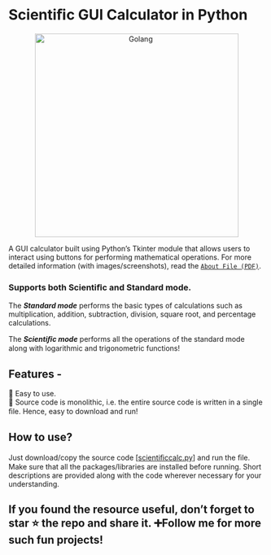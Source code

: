 <h1>Scientiﬁc GUI Calculator in Python</h1>

<p align="center">
  <img src="https://repository-images.githubusercontent.com/638875421/12a6b441-6e23-4763-abb1-53e6ffc489cc" width="400" alt="Golang">
</p>

A GUI calculator built using Python’s Tkinter module that allows users to interact using buttons for performing mathematical operations. For more detailed information (with images/screenshots), read the <a href="https://github.com/Viztruth/Scientific-GUI-Calculator-FULL-CODE/blob/main/About.pdf">`About File (PDF)`</a>.

<h3><b>Supports both Scientiﬁc and Standard mode.</b></h3>

The **_Standard mode_** performs the basic types of calculations such as multiplication, addition, subtraction, division, square root, and percentage calculations.

The **_Scientiﬁc mode_** performs all the operations of the standard mode along with logarithmic and trigonometric functions!

<h2>Features - </h2>
🔹 Easy to use.<br>
🔹 Source code is monolithic, i.e. the entire source code is written in a single ﬁle. Hence, easy to download and run!<br>

<h2>How to use?</h2>
Just download/copy the source code [<a href="https://github.com/Viztruth/Scientific-GUI-Calculator-FULL-CODE/blob/main/scientificcalc.py">scientiﬁccalc.py</a>] and run the ﬁle. Make sure that all the packages/libraries are installed before running. Short descriptions are provided along with the code wherever necessary for your understanding.

<h2>If you found the resource useful, don’t forget to star ⭐ the repo and share it. ➕Follow me for more such fun projects!</h2>
